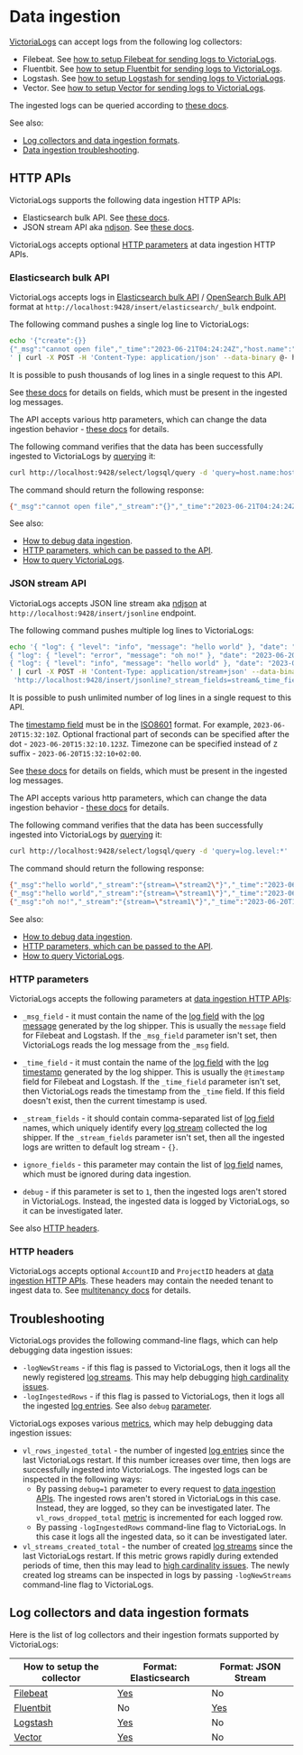 # Data ingestion

[VictoriaLogs](https://docs.victoriametrics.com/VictoriaLogs/) can accept logs from the following log collectors:

- Filebeat. See [how to setup Filebeat for sending logs to VictoriaLogs](https://docs.victoriametrics.com/VictoriaLogs/data-ingestion/Filebeat.html).
- Fluentbit. See [how to setup Fluentbit for sending logs to VictoriaLogs](https://docs.victoriametrics.com/VictoriaLogs/data-ingestion/Fluentbit.html).
- Logstash. See [how to setup Logstash for sending logs to VictoriaLogs](https://docs.victoriametrics.com/VictoriaLogs/data-ingestion/Logstash.html).
- Vector. See [how to setup Vector for sending logs to VictoriaLogs](https://docs.victoriametrics.com/VictoriaLogs/data-ingestion/Vector.html).

The ingested logs can be queried according to [these docs](https://docs.victoriametrics.com/VictoriaLogs/querying/).

See also:

- [Log collectors and data ingestion formats](#log-collectors-and-data-ingestion-formats).
- [Data ingestion troubleshooting](#troubleshooting).


## HTTP APIs

VictoriaLogs supports the following data ingestion HTTP APIs:

- Elasticsearch bulk API. See [these docs](#elasticsearch-bulk-api).
- JSON stream API aka [ndjson](http://ndjson.org/). See [these docs](#json-stream-api).

VictoriaLogs accepts optional [HTTP parameters](#http-parameters) at data ingestion HTTP APIs.

### Elasticsearch bulk API

VictoriaLogs accepts logs in [Elasticsearch bulk API](https://www.elastic.co/guide/en/elasticsearch/reference/current/docs-bulk.html)
/ [OpenSearch Bulk API](http://opensearch.org/docs/1.2/opensearch/rest-api/document-apis/bulk/) format
at `http://localhost:9428/insert/elasticsearch/_bulk` endpoint.

The following command pushes a single log line to VictoriaLogs:

```bash
echo '{"create":{}}
{"_msg":"cannot open file","_time":"2023-06-21T04:24:24Z","host.name":"host123"}
' | curl -X POST -H 'Content-Type: application/json' --data-binary @- http://localhost:9428/insert/elasticsearch/_bulk
```

It is possible to push thousands of log lines in a single request to this API.

See [these docs](https://docs.victoriametrics.com/VictoriaLogs/keyConcepts.html#data-model) for details on fields,
which must be present in the ingested log messages.

The API accepts various http parameters, which can change the data ingestion behavior - [these docs](#http-parameters) for details.

The following command verifies that the data has been successfully ingested to VictoriaLogs by [querying](https://docs.victoriametrics.com/VictoriaLogs/querying/) it:

```bash
curl http://localhost:9428/select/logsql/query -d 'query=host.name:host123'
```

The command should return the following response:

```bash
{"_msg":"cannot open file","_stream":"{}","_time":"2023-06-21T04:24:24Z","host.name":"host123"}
```

See also:

- [How to debug data ingestion](#troubleshooting).
- [HTTP parameters, which can be passed to the API](#http-parameters).
- [How to query VictoriaLogs](https://docs.victoriametrics.com/VictoriaLogs/querying.html).

### JSON stream API

VictoriaLogs accepts JSON line stream aka [ndjson](http://ndjson.org/) at `http://localhost:9428/insert/jsonline` endpoint.

The following command pushes multiple log lines to VictoriaLogs:

 ```bash
echo '{ "log": { "level": "info", "message": "hello world" }, "date": "2023-06-20T15:31:23Z", "stream": "stream1" }
{ "log": { "level": "error", "message": "oh no!" }, "date": "2023-06-20T15:32:10.567Z", "stream": "stream1" }
{ "log": { "level": "info", "message": "hello world" }, "date": "2023-06-20T15:35:11.567890+02:00", "stream": "stream2" }
' | curl -X POST -H 'Content-Type: application/stream+json' --data-binary @- \
  'http://localhost:9428/insert/jsonline?_stream_fields=stream&_time_field=date&_msg_field=log.message'
```

It is possible to push unlimited number of log lines in a single request to this API.

The [timestamp field](https://docs.victoriametrics.com/VictoriaLogs/keyConcepts.html#time-field) must be
in the [ISO8601](https://en.wikipedia.org/wiki/ISO_8601) format. For example, `2023-06-20T15:32:10Z`.
Optional fractional part of seconds can be specified after the dot - `2023-06-20T15:32:10.123Z`.
Timezone can be specified instead of `Z` suffix - `2023-06-20T15:32:10+02:00`.

See [these docs](https://docs.victoriametrics.com/VictoriaLogs/keyConcepts.html#data-model) for details on fields,
which must be present in the ingested log messages.

The API accepts various http parameters, which can change the data ingestion behavior - [these docs](#http-parameters) for details.

The following command verifies that the data has been successfully ingested into VictoriaLogs by [querying](https://docs.victoriametrics.com/VictoriaLogs/querying/) it:

```bash
curl http://localhost:9428/select/logsql/query -d 'query=log.level:*'
```

The command should return the following response:

```bash
{"_msg":"hello world","_stream":"{stream=\"stream2\"}","_time":"2023-06-20T13:35:11.56789Z","log.level":"info"}
{"_msg":"hello world","_stream":"{stream=\"stream1\"}","_time":"2023-06-20T15:31:23Z","log.level":"info"}
{"_msg":"oh no!","_stream":"{stream=\"stream1\"}","_time":"2023-06-20T15:32:10.567Z","log.level":"error"}
```

See also:

- [How to debug data ingestion](#troubleshooting).
- [HTTP parameters, which can be passed to the API](#http-parameters).
- [How to query VictoriaLogs](https://docs.victoriametrics.com/VictoriaLogs/querying.html).

### HTTP parameters

VictoriaLogs accepts the following parameters at [data ingestion HTTP APIs](#http-apis):

- `_msg_field` - it must contain the name of the [log field](https://docs.victoriametrics.com/VictoriaLogs/keyConcepts.html#data-model)
  with the [log message](https://docs.victoriametrics.com/VictoriaLogs/keyConcepts.html#message-field) generated by the log shipper.
  This is usually the `message` field for Filebeat and Logstash.
  If the `_msg_field` parameter isn't set, then VictoriaLogs reads the log message from the `_msg` field.

- `_time_field` - it must contain the name of the [log field](https://docs.victoriametrics.com/VictoriaLogs/keyConcepts.html#data-model)
  with the [log timestamp](https://docs.victoriametrics.com/VictoriaLogs/keyConcepts.html#time-field) generated by the log shipper.
  This is usually the `@timestamp` field for Filebeat and Logstash.
  If the `_time_field` parameter isn't set, then VictoriaLogs reads the timestamp from the `_time` field.
  If this field doesn't exist, then the current timestamp is used.

- `_stream_fields` - it should contain comma-separated list of [log field](https://docs.victoriametrics.com/VictoriaLogs/keyConcepts.html#data-model) names,
  which uniquely identify every [log stream](https://docs.victoriametrics.com/VictoriaLogs/keyConcepts.html#stream-fields) collected the log shipper.
  If the `_stream_fields` parameter isn't set, then all the ingested logs are written to default log stream - `{}`.

- `ignore_fields` - this parameter may contain the list of [log field](https://docs.victoriametrics.com/VictoriaLogs/keyConcepts.html#data-model) names,
  which must be ignored during data ingestion.

- `debug` - if this parameter is set to `1`, then the ingested logs aren't stored in VictoriaLogs. Instead,
  the ingested data is logged by VictoriaLogs, so it can be investigated later.

See also [HTTP headers](#http-headers).

### HTTP headers

VictoriaLogs accepts optional `AccountID` and `ProjectID` headers at [data ingestion HTTP APIs](#http-apis).
These headers may contain the needed tenant to ingest data to. See [multitenancy docs](https://docs.victoriametrics.com/VictoriaLogs/#multitenancy) for details.

## Troubleshooting

VictoriaLogs provides the following command-line flags, which can help debugging data ingestion issues:

- `-logNewStreams` - if this flag is passed to VictoriaLogs, then it logs all the newly
  registered [log streams](https://docs.victoriametrics.com/VictoriaLogs/keyConcepts.html#stream-fields).
  This may help debugging [high cardinality issues](https://docs.victoriametrics.com/VictoriaLogs/keyConcepts.html#high-cardinality).
- `-logIngestedRows` - if this flag is passed to VictoriaLogs, then it logs all the ingested
  [log entries](https://docs.victoriametrics.com/VictoriaLogs/keyConcepts.html#data-model).
  See also `debug` [parameter](#http-parameters).

VictoriaLogs exposes various [metrics](https://docs.victoriametrics.com/VictoriaLogs/#monitoring), which may help debugging data ingestion issues:

- `vl_rows_ingested_total` - the number of ingested [log entries](https://docs.victoriametrics.com/VictoriaLogs/keyConcepts.html#data-model)
  since the last VictoriaLogs restart. If this number icreases over time, then logs are successfully ingested into VictoriaLogs.
  The ingested logs can be inspected in the following ways:
  - By passing `debug=1` parameter to every request to [data ingestion APIs](#http-apis). The ingested rows aren't stored in VictoriaLogs
    in this case. Instead, they are logged, so they can be investigated later.
    The `vl_rows_dropped_total` [metric](https://docs.victoriametrics.com/VictoriaLogs/#monitoring) is incremented for each logged row.
  - By passing `-logIngestedRows` command-line flag to VictoriaLogs. In this case it logs all the ingested data, so it can be investigated later.
- `vl_streams_created_total` - the number of created [log streams](https://docs.victoriametrics.com/VictoriaLogs/keyConcepts.html#stream-fields)
  since the last VictoriaLogs restart. If this metric grows rapidly during extended periods of time, then this may lead
  to [high cardinality issues](https://docs.victoriametrics.com/VictoriaLogs/keyConcepts.html#high-cardinality).
  The newly created log streams can be inspected in logs by passing `-logNewStreams` command-line flag to VictoriaLogs.

## Log collectors and data ingestion formats

Here is the list of log collectors and their ingestion formats supported by VictoriaLogs:

| How to setup the collector                                                               | Format: Elasticsearch                                                                     | Format: JSON Stream                                            |
|------------------------------------------------------------------------------------------|--------------------------------------------------------------------------------------------|---------------------------------------------------------------|
| [Filebeat](https://docs.victoriametrics.com/VictoriaLogs/data-ingestion/Filebeat.html)   | [Yes](https://www.elastic.co/guide/en/beats/filebeat/current/elasticsearch-output.html)    | No                                                            |
| [Fluentbit](https://docs.victoriametrics.com/VictoriaLogs/data-ingestion/Fluentbit.html) | No                                                                                         | [Yes](https://docs.fluentbit.io/manual/pipeline/outputs/http) |
| [Logstash](https://docs.victoriametrics.com/VictoriaLogs/data-ingestion/Logstash.html)   | [Yes](https://www.elastic.co/guide/en/logstash/current/plugins-outputs-elasticsearch.html) | No                                                            |
| [Vector](https://docs.victoriametrics.com/VictoriaLogs/data-ingestion/Vector.html)       | [Yes](https://vector.dev/docs/reference/configuration/sinks/elasticsearch/)                | No                                                            |
